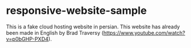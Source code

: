 # responsive-website-sample
This is a fake cloud hosting website in persian. This website has already been made in English by Brad Traversy (https://www.youtube.com/watch?v=p0bGHP-PXD4).
